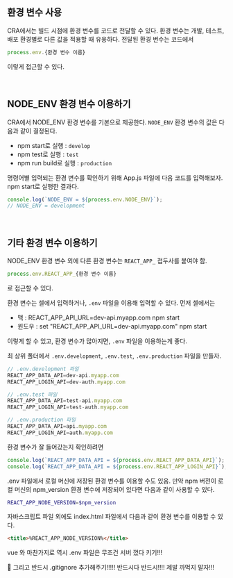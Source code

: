 ## 환경 변수 사용

CRA에서는 빌드 시점에 환경 변수를 코드로 전달할 수 있다. 환경 변수는 개발, 테스트, 배포 환경별로 다른 값을 적용할 때 유용하다. 전달된 환경 변수는 코드에서

```js
process.env.{환경 변수 이름}
```

이렇게 접근할 수 있다.

<br/>

## NODE_ENV 환경 변수 이용하기

CRA에서 NODE_ENV 환경 변수를 기본으로 제공한다. `NODE_ENV` 환경 변수의 값은 다음과 같이 결정된다.

- npm start로 실행 : `develop`
- npm test로 실행 : `test`
- npm run build로 실행 : `production`

명령어별 입력되는 환경 변수를 확인하기 위해 App.js 파일에 다음 코드를 입력해보자. npm start로 실행한 결과다.

```js
console.log(`NODE_ENV = ${process.env.NODE_ENV}`);
// NODE_ENV = development
```

<br/>

## 기타 환경 변수 이용하기

NODE_ENV 환경 변수 외에 다른 환경 변수는 `REACT_APP_` 접두사를 붙여야 함.

```js
process.env.REACT_APP_{환경 변수 이름}
```

로 접근할 수 있다.

환경 변수는 셀에서 입력하거나, `.env` 파일을 이용해 입력할 수 있다. 먼저 셸에서는

- 맥 : REACT_APP_API_URL=dev-api.myapp.com npm start
- 윈도우 : set "REACT_APP_API_URL=dev-api.myapp.com" npm start

이렇게 할 수 있고, 환경 변수가 많아지면, `.env` 파일을 이용하는게 좋다.

최 상위 폴더에서 `.env.development`, `.env.test`, `.env.production` 파일을 만들자.

```js
// .env.development 파일
REACT_APP_DATA_API=dev-api.myapp.com
REACT_APP_LOGIN_API=dev-auth.myapp.com

// .env.test 파일
REACT_APP_DATA_API=test-api.myapp.com
REACT_APP_LOGIN_API=test-auth.myapp.com

// .env.production 파일
REACT_APP_DATA_API=api.myapp.com
REACT_APP_LOGIN_API=auth.myapp.com
```

환경 변수가 잘 들어갔는지 확인하려면

```js
console.log(`REACT_APP_DATA_API = ${process.env.REACT_APP_DATA_API}`);
console.log(`REACT_APP_DATA_API = ${process.env.REACT_APP_LOGIN_API}`);
```

.env 파일에서 로컬 머신에 저장된 환경 변수를 이용할 수도 있음. 만약 npm 버전이 로컬 머신의 npm_version 환경 변수에 저장되어 있다면 다음과 같이 사용할 수 있다.

```sh
REACT_APP_NODE_VERSION=$npm_version
```

자바스크립트 파일 외에도 index.html 파일에서 다음과 같이 환경 변수를 이용할 수 있다.

```html
<title>%REACT_APP_NODE_VERSION%</title>
```





vue 와 마찬가지로 역시 .env 파일은 무조건 서버 껐다 키기!!!

📌 그리고 반드시 .gitignore 추가해주기!!!!! 반드시다 반드시!!!! 제발 까먹지 말자!!!

